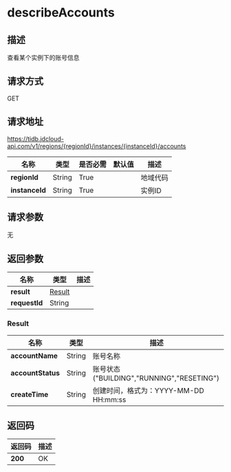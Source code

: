 # describeAccounts


## 描述
查看某个实例下的账号信息

## 请求方式
GET

## 请求地址
https://tidb.jdcloud-api.com/v1/regions/{regionId}/instances/{instanceId}/accounts

|名称|类型|是否必需|默认值|描述|
|---|---|---|---|---|
|**regionId**|String|True| |地域代码|
|**instanceId**|String|True| |实例ID|

## 请求参数
无


## 返回参数
|名称|类型|描述|
|---|---|---|
|**result**|[Result](describeaccounts#result)| |
|**requestId**|String| |

### <div id="result">Result</div>
|名称|类型|描述|
|---|---|---|
|**accountName**|String|账号名称|
|**accountStatus**|String|账号状态("BUILDING","RUNNING","RESETING")|
|**createTime**|String|创建时间，格式为：YYYY-MM-DD HH:mm:ss|

## 返回码
|返回码|描述|
|---|---|
|**200**|OK|
